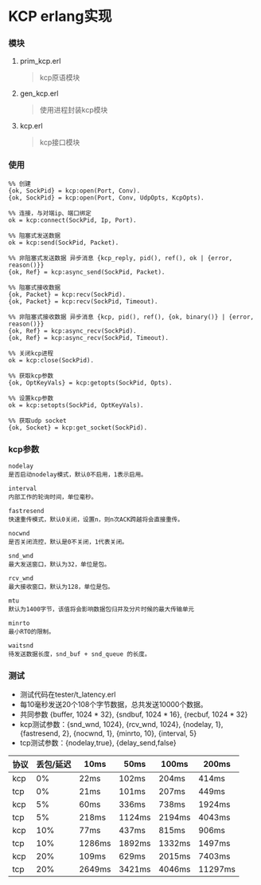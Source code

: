 KCP erlang实现
======================================

### 模块

1. prim_kcp.erl
   > kcp原语模块
2. gen_kcp.erl
   > 使用进程封装kcp模块
3. kcp.erl
   > kcp接口模块

### 使用

```
%% 创建
{ok, SockPid} = kcp:open(Port, Conv).
{ok, SockPid} = kcp:open(Port, Conv, UdpOpts, KcpOpts).

%% 连接，与对端ip、端口绑定
ok = kcp:connect(SockPid, Ip, Port).

%% 阻塞式发送数据
ok = kcp:send(SockPid, Packet).

%% 非阻塞式发送数据 异步消息 {kcp_reply, pid(), ref(), ok | {error, reason()}}
{ok, Ref} = kcp:async_send(SockPid, Packet).

%% 阻塞式接收数据
{ok, Packet} = kcp:recv(SockPid).
{ok, Packet} = kcp:recv(SockPid, Timeout).

%% 非阻塞式接收数据 异步消息 {kcp, pid(), ref(), {ok, binary()} | {error, reason()}}
{ok, Ref} = kcp:async_recv(SockPid).
{ok, Ref} = kcp:async_recv(SockPid, Timeout).

%% 关闭kcp进程
ok = kcp:close(SockPid).

%% 获取kcp参数
{ok, OptKeyVals} = kcp:getopts(SockPid, Opts).

%% 设置kcp参数
ok = kcp:setopts(SockPid, OptKeyVals).

%% 获取udp socket
{ok, Socket} = kcp:get_socket(SockPid).
```

### kcp参数

```
nodelay
是否启动nodelay模式，默认0不启用，1表示启用。

interval
内部工作的轮询时间，单位毫秒。

fastresend
快速重传模式，默认0关闭，设置n，则n次ACK跨越将会直接重传。

nocwnd
是否关闭流控，默认是0不关闭，1代表关闭。

snd_wnd
最大发送窗口，默认为32，单位是包。

rcv_wnd
最大接收窗口，默认为128，单位是包。

mtu
默认为1400字节，该值将会影响数据包归并及分片时候的最大传输单元

minrto
最小RTO的限制。

waitsnd
待发送数据长度，snd_buf + snd_queue 的长度。
```

### 测试
* 测试代码在tester/t_latency.erl  
* 每10毫秒发送20个108个字节数据，总共发送10000个数据。  
* 共同参数 {buffer, 1024 * 32}, {sndbuf, 1024 * 16}, {recbuf, 1024 * 32}  
* kcp测试参数：{snd_wnd, 1024}, {rcv_wnd, 1024}, {nodelay, 1}, {fastresend, 2}, {nocwnd, 1}, {minrto, 10}, {interval, 5}  
* tcp测试参数：{nodelay,true}, {delay_send,false}

协议 | 丢包/延迟 | 10ms | 50ms | 100ms | 200ms
---|---|----|---|----|---
kcp | 0% | 22ms | 102ms | 204ms | 414ms
tcp | 0% | 21ms | 101ms | 207ms | 449ms
kcp | 5% | 60ms | 336ms | 738ms | 1924ms
tcp | 5% | 218ms | 1124ms | 2194ms | 4043ms
kcp | 10% | 77ms | 437ms | 815ms | 906ms
tcp | 10% | 1286ms | 1892ms | 1332ms | 1497ms
kcp | 20% | 109ms | 629ms | 2015ms | 7403ms
tcp | 20% | 2649ms | 3421ms | 4046ms | 11297ms